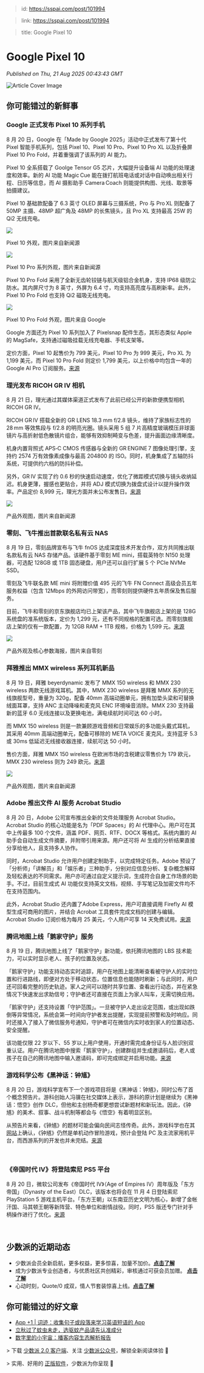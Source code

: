 > id: https://sspai.com/post/101994

> link: https://sspai.com/post/101994

> title: Google Pixel 10

# Google Pixel 10
_Published on Thu, 21 Aug 2025 00:43:43 GMT_

![Article Cover Image](https://cdnfile.sspai.com/21/08/2025/article/7e18d9e6-7729-10c4-e45f-814d7908f8f0.jpeg)  

你可能错过的新鲜事
---------

### Google 正式发布 Pixel 10 系列手机

8 月 20 日，Google 在「Made by Google 2025」活动中正式发布了第十代 Pixel 智能手机系列，包括 Pixel 10、Pixel 10 Pro、Pixel 10 Pro XL 以及折叠屏 Pixel 10 Pro Fold，并着重强调了该系列的 AI 能力。

Pixel 10 全系搭载了 Goolge Tensor G5 芯片，大幅提升设备端 AI 功能的处理速度和效率。新的 AI 功能 Magic Cue 能在拨打航班电话或对话中自动唤出相关行程、日历等信息，而 AI 摄影助手 Camera Coach 则能提供构图、光线、取景等拍摄建议。

Pixel 10 基础款配备了 6.3 英寸 OLED 屏幕与三摄系统，Pro 与 Pro XL 则配备了 50MP 主摄、48MP 超广角及 48MP 的长焦镜头，且 Pro XL 支持最高 25W 的 Qi2 无线充电。

![](https://cdnfile.sspai.com/2025/08/21/article/17d9b24bf83647360206e51342501980.png?imageView2/2/w/1120/q/90/interlace/1/ignore-error/1/format/webp)

Pixel 10 外观，图片来自新闻源

![](https://cdnfile.sspai.com/2025/08/21/article/59102fe706f3339d5f2dad630d0aec12.png?imageView2/2/w/1120/q/90/interlace/1/ignore-error/1/format/webp)

Pixel 10 Pro 系列外观，图片来自新闻源

Pixel 10 Pro Fold 采用了全新无齿轮铰链与航天级铝合金机身，支持 IP68 级防尘防水。其内屏尺寸为 8 英寸，外屏为 6.4 寸，均支持高亮度与高刷新率。此外，Pixel 10 Pro Fold 也支持 Qi2 磁吸无线充电。

![](https://cdnfile.sspai.com/2025/08/21/aeb2a8ce8af3b18cff142ae8195b0afd.jpg?imageView2/2/w/1120/q/90/interlace/1/ignore-error/1/format/webp)

Pixel 10 Pro Fold 外观，图片来自 Google

Google 方面还为 Pixel 10 系列加入了 Pixelsnap 配件生态，其形态类似 Apple 的 MagSafe，支持通过磁吸挂载无线充电器、手机支架等。

定价方面，Pixel 10 起售价为 799 美元，Pixel 10 Pro 为 999 美元，Pro XL 为 1,199 美元，而 Pixel 10 Pro Fold 则定价 1,799 美元，以上价格中均包含一年的 Google AI Pro 订阅服务。[来源](https://www.theverge.com/tech/761562/google-pixel-10-pro-xl-fold-preorder-price-how-to-buy-release-date)

### 理光发布 RICOH GR IV 相机

8 月 21 日，理光通过其媒体渠道正式发布了此前已经公开的新款便携型相机 RICOH GR IV。

RICOH GR IV 搭载全新的 GR LENS 18.3 mm f/2.8 镜头，维持了家族标志性的 28 mm 等效焦段与 f/2.8 的明亮光圈。镜头采用 5 组 7 片高精度玻璃模压非球面镜片与高折射低色散镜片组合，能够有效抑制畸变与色差，提升画面边缘清晰度。

机身内置背照式 APS‑C CMOS 传感器与全新的 GR ENGINE 7 图像处理引擎，支持约 2574 万有效像素成像与最高 204800 的 ISO。同时，机身集成了五轴防抖系统，可提供约六档的防抖补偿。

另外，GR IV 实现了约 0.6 秒的快速启动速度，优化了微距模式切换与镜头收纳延迟。机身更薄，握感也更贴合，并将 ADJ 模式切换为拨盘式设计以提升操作效率。产品定价 8,999 元，理光方面并未公布发售日。[来源](https://mp.weixin.qq.com/s/_7sr29M_hn9ySsbjvOhssA)

![](https://cdnfile.sspai.com/2025/08/21/article/99c135d331cd3de16acf856f55ad2f10.png?imageView2/2/w/1120/q/90/interlace/1/ignore-error/1/format/webp)

产品外观图，图片来自新闻源

### 零刻、飞牛推出首款联名私有云 NAS

8 月 19 日，零刻品牌宣布与飞牛 fnOS 达成深度技术开发合作，双方共同推出联名款私有云 NAS 存储产品。该硬件基于零刻 ME mini，搭载英特尔 N150 处理器，可选配 128GB 或 1TB 固态硬盘，用户还可以自行扩展 5 个 PCIe NVMe SSD。

零刻及飞牛联名款 ME mini 将附赠价值 495 元的飞牛 FN Connect 高级会员五年服务权益（包含 12Mbps 的外网访问带宽），而零刻则提供硬件五年质保及售后服务。

目前，飞牛和零刻的京东旗舰店均已上架该产品，其中飞牛旗舰店上架的是 128G 系统盘的准系统版本，定价为 1,299 元，还有不同规格的配置可选。而零刻旗舰店上架的仅有一款配置，为 12GB RAM + 1TB 规格，价格为 1,599 元。[来源](https://m.ithome.com/html/876535.htm)

![](https://cdnfile.sspai.com/2025/08/21/article/f3de45e0a8dbc79ddba2742478eaf86b.png?imageView2/2/w/1120/q/90/interlace/1/ignore-error/1/format/webp)

产品外观及核心参数海报，图片来自零刻

### 拜雅推出 MMX wireless 系列耳机新品

8 月 19 日，拜雅 beyerdynamic 发布了 MMX 150 wireless 和 MMX 230 wireless 两款无线游戏耳机。其中，MMX 230 wireless 是拜雅 MMX 系列的无线旗舰型号，重量为 320g，配备 40mm 高端动圈单元，拥有加垫头梁和可替换绒面耳罩，支持 ANC 主动降噪和麦克风 ENC 环境噪音消除。MMX 230 支持最新的蓝牙 6.0 无线连接以及更换电池，满电续航时间可达 60 小时。

而 MMX 150 wireless 则是一款兼顾游戏音频和日常娱乐的多功能头戴式耳机，其采用 40mm 高端动圈单元，配备可移除的 META VOICE 麦克风，支持蓝牙 5.3 或 30ms 低延迟无线接收器连接，续航可达 50 小时。

售价方面，拜雅 MMX 150 wireless 在欧洲市场的含税建议零售价为 179 欧元，MMX 230 wireless 则为 249 欧元。[来源](https://m.ithome.com/html/876524.htm)

![](https://cdnfile.sspai.com/2025/08/21/article/4e545d6452a668f675786c25d1647324.png?imageView2/2/w/1120/q/90/interlace/1/ignore-error/1/format/webp)

产品外观图，图片来自新闻源

### Adobe 推出文件 AI 服务 Acrobat Studio

8 月 20 日，Adobe 公司宣布推出全新的文件处理服务 Acrobat Studio。Acrobat Studio 的核心功能是名为「PDF Spaces」的 AI 代理中心。用户可在其中上传最多 100 个文件，涵盖 PDF、网页、RTF、DOCX 等格式。系统内置的 AI 助手会自动生成文件摘要，并附带引用来源。用户还可将 AI 生成的分析结果直接分享给他人，且支持多人协作。

同时，Acrobat Studio 允许用户创建定制助手，以完成特定任务。Adobe 预设了「分析师」「讲解员」和「娱乐者」三种助手，分别对应信息分析、复杂概念解释及轻松表达的不同需求。用户亦可通过自定义提示词，生成符合自身工作场景的助手。不过，目前生成式 AI 功能仅支持英文文档，视频、手写笔记及加密文件均不在支持范围内。

此外，Acrobat Studio 还内置了Adobe Express，用户可直接调用 Firefly AI 模型生成可商用的图片，并结合 Acrobat 工具套件完成文档的创建与编辑。Acrobat Studio 订阅价格为每月 25 美元，个人用户可享 14 天免费试用。[来源](https://www.engadget.com/ai/acrobat-studio-is-adobes-new-ai-powered-hub-for-pdfs-130003264.html)

### 腾讯地图上线「鹅家守护」服务

8 月 19 日，腾讯地图上线了「鹅家守护」新功能，依托腾讯地图的 LBS 技术能力，可以实时显示老人、孩子的位置及状态。

「鹅家守护」功能支持动态实时追踪，用户在地图上能清晰查看被守护人的实时位置和行进路线，即便对方处于移动状态，位置信息也能随时刷新；与此同时，用户还可回看完整的历史轨迹。家人之间可以随时共享位置、查看出行动态，并在紧急情况下快速发出求助信号；守护者还可直接在页面上为家人叫车，无需切换应用。

「鹅家守护」还支持设置「守护范围」。一旦被守护人走出设定范围，或出现如跌倒等异常情况，系统会第一时间向守护者发出提醒，实现提前预警和及时响应。同时还接入了接入了微信服务号通知，守护者可在微信内实时收到家人的位置动态、安全提醒。

该功能仅限 22 岁以下、55 岁以上用户使用，开通时需完成身份证与人脸识别双重认证。用户在腾讯地图中搜索「鹅家守护」，创建群组并生成邀请码后，老人或孩子在自己的腾讯地图中输入邀请码，即可完成绑定并启用功能。[来源](https://m.ithome.com/html/876615.htm)

### 游戏科学公布《黑神话：钟馗》

8 月 20 日，游戏科学宣布下一个游戏项目将是《黑神话：钟馗》，同时公布了首个概念预告片。游科创始人冯骥在社交媒体上表示，游科的原计划是继续为《黑神话：悟空》创作 DLC，但他和主创杨奇都更想尝试新题材和新玩法。因此，《钟馗》的美术、叙事、战斗机制等都会与《悟空》有着明显区别。

从预告片来看，《钟馗》的题材可能会偏向民间志怪传奇。此外，游戏科学也在其[网站](https://www.gamesci.cn/zhongkui)上确认，《钟馗》仍然是单机动作冒险游戏，预计会登陆 PC 及主流家用机平台，而西游系列的开发也并未完结。[来源](https://weibo.com/6603744955/Q0EN0rcFo)

 

### 《帝国时代 IV》将登陆索尼 PS5 平台

8 月 20 日，微软公司发布《帝国时代 IV》（Age of Empires IV）周年版及「东方帝国」（Dynasty of the East）DLC，该版本也将会在 11 月 4 日登陆索尼 PlayStation 5 游戏主机平台。「东方王朝」以东南亚历史文明为核心，新增了金帐汗国、马其顿王朝等新阵营、特色单位和剧情战役。同时，PS5 版还专门针对手柄操作进行了优化。[来源](https://www.ithome.com/0/876/627.htm)

 

少数派的近期动态
--------

-   少数派会员全新启航，更多权益，更多惊喜，加量不加价。[**点击了解**](https://sspai.com/post/101440)
-   成为少数派专业创造者，与优质社区共创精彩，审核通过可获会员加赠。 [**点击了解**](https://sspai.com/page/verified/)
-   心动时刻，Quote/0 成双，情人节套装惊喜上线。[**点击了解**](https://sspai.com/create/quote0)

你可能错过的好文章
---------

-   [App +1 | 词迹：收集句子或段落来学习英语短语的 App](https://sspai.com/post/101029)
-   [立秋过了蚊虫未走，选驱蚊产品请先认准成分](https://sspai.com/post/60304)
-   [数字里的小宇宙：播客内容生态解析报告](https://sspai.com/post/100887)

\> 下载 [少数派 2.0 客户端](https://sspai.com/page/client)、关注 [少数派公众号](https://sspai.com/s/J71e)，解锁全新阅读体验 📰

\> 实用、好用的 [正版软件](https://sspai.com/mall)，少数派为你呈现 🚀
